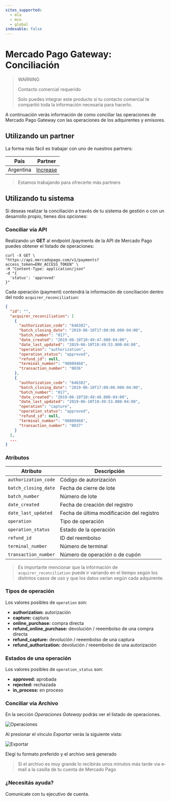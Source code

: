 ```yaml
---
sites_supported:
  - mla
  - mco
  - global
indexable: false
---
```


# Mercado Pago Gateway: Conciliación

> WARNING
>
> Contacto comercial requerido
>
> Solo puedes integrar este producto si tu contacto comercial te compartió toda la información necesaria para hacerlo.

A continuación verás información de como conciliar las operaciones de Mercado Pago Gateway con las operaciones de los adquirentes y emisores.

## Utilizando un partner

La forma más fácil es trabajar con uno de nuestros partners:

|País|Partner|
|---|---|
|Argentina|[Increase](https://www.increasecard.com/mercadopago/)|

> Estamos trabajando para ofrecerte más partners

## Utilizando tu sistema

Si deseas realizar la conciliación a través de tu sistema de gestión o con un desarrollo propio, tienes dos opciones:

### Conciliar vía API

Realizando un **GET** al endpoint /payments de la API de Mercado Pago puedes obtener el listado de operaciones:

```curl
curl -X GET \
"https://api.mercadopago.com/v1/payments?access_token=ENV_ACCESS_TOKEN" \
-H "Content-Type: application/json"
-d "{
  'status': 'approved'
}"
```

Cada operación (payment) contendrá la información de conciliación dentro del nodo `acquirer_reconciliation`:

```json
{
  "id": "",
  "acquirer_reconciliation": [
    {
      "authorization_code": "646382",
      "batch_closing_date": "2019-06-10T17:00:00.000-04:00",
      "batch_number": "017",
      "date_created": "2019-06-10T10:49:47.000-04:00",
      "date_last_updated": "2019-06-10T10:49:53.000-04:00",
      "operation": "authorization",
      "operation_status": "approved",
      "refund_id": null,
      "terminal_number": "98809468",
      "transaction_number": "0036"
    },
    {
      "authorization_code": "646382",
      "batch_closing_date": "2019-06-10T17:00:00.000-04:00",
      "batch_number": "017",
      "date_created": "2019-06-10T10:49:48.000-04:00",
      "date_last_updated": "2019-06-10T10:49:53.000-04:00",
      "operation": "capture",
      "operation_status": "approved",
      "refund_id": null,
      "terminal_number": "98809468",
      "transaction_number": "0037"
    }
  ],
  ...
}
```

### Atributos

|Atributo|Descripción|
|---|---|
|`authorization_code`| Código de autorización |
|`batch_closing_date`| Fecha de cierre de lote |
|`batch_number`| Número de lote |
|`date_created`| Fecha de creación del registro |
|`date_last_updated`| Fecha de última modificación del registro |
|`operation`| Tipo de operación |
|`operation_status`| Estado de la operación |
|`refund_id`| ID del reembolso |
|`terminal_number`| Número de terminal |
|`transaction_number`| Número de operación o de cupón |

> Es importante mencionar que la información de `acquirer_reconciliation` puede ir variando en el tiempo según los distintos casos de uso y que los datos varían según cada adquirente.

### Tipos de operación

Los valores posibles de `operation` son:

* **authorization:** autorización
* **capture:** captura
* **online_purchase:** compra directa
* **refund_online_purchase:** devolución / reeembolso de una compra directa
* **refund_capture:** devolución / reeembolso de una captura
* **refund_authorization:** devolución / reeembolso de una autorización

### Estados de una operación

Los valores posibles de `operation_status` son:

* **approved:** aprobada
* **rejected:** rechazada
* **in_process:** en proceso

### Conciliar vía Archivo

En la sección _Operaciones Gateway_ podrás ver el listado de operaciones.

![Operaciones](/images/gateway/operations.png)

Al presionar el vínculo _Exportar_ verás la siguiente vista:

![Exportar](/images/gateway/export.png)

Elegí tu formato preferido y el archivo será generado

> Si el archivo es muy grande lo recibirás unos minutos más tarde via e-mail a la casilla de tu cuenta de Mercado Pago

### ¿Necesitás ayuda?

Comunicate con tu ejecutivo de cuenta.